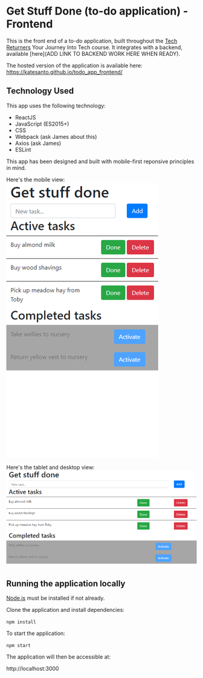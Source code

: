 # Get Stuff Done (to-do application) - Frontend

This is the front end of a to-do application, built throughout the [Tech Returners](https://www.techreturners.com/) Your Journey Into Tech course. It integrates with a backend, available [here](ADD LINK TO BACKEND WORK HERE WHEN READY).

The hosted version of the application is available here: https://katesanto.github.io/todo_app_frontend/

## Technology Used

This app uses the following technology:

* ReactJS
* JavaScript (ES2015+)
* CSS
* Webpack (ask James about this)
* Axios (ask James)
* ESLint

This app has been designed and built with mobile-first reponsive principles in mind.

Here's the mobile view:
![Get Stuff Done mobile](https://github.com/KateSanto/todo_app_frontend/blob/master/Documents/Mobile%20view.PNG "Mobile view")


Here's the tablet and desktop view:
![Get Stuff Done desktop](https://github.com/KateSanto/todo_app_frontend/blob/master/Documents/Tablet%20and%20desktop%20view.PNG "Tablet and desktop view")

## Running the application locally

[Node.js](https://nodejs.org/en/) must be installed if not already.

Clone the application and install dependencies:

`npm install`

To start the application:

`npm start`

The application will then be accessible at:

http://localhost:3000